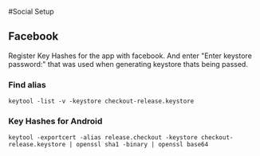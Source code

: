 #Social Setup

## Facebook

Register Key Hashes for the app with facebook. And enter "Enter keystore password:"
that was used when generating keystore thats being passed.

### Find alias
    keytool -list -v -keystore checkout-release.keystore

### Key Hashes for Android
    keytool -exportcert -alias release.checkout -keystore checkout-release.keystore | openssl sha1 -binary | openssl base64




